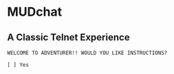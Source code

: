 # MUDchat

## A Classic Telnet Experience

```
WELCOME TO ADVENTURER!! WOULD YOU LIKE INSTRUCTIONS?

[ ] Yes


```
